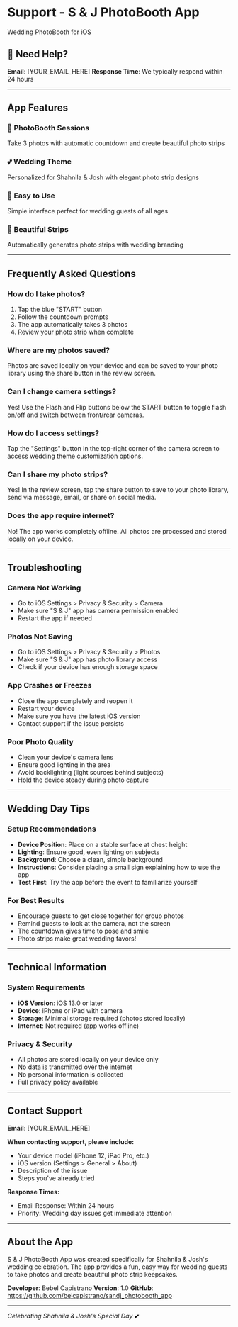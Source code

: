 # Support - S & J PhotoBooth App

Wedding PhotoBooth for iOS

## 📧 Need Help?

**Email**: [YOUR_EMAIL_HERE]
**Response Time**: We typically respond within 24 hours

---

## App Features

### 📸 PhotoBooth Sessions
Take 3 photos with automatic countdown and create beautiful photo strips

### 💕 Wedding Theme
Personalized for Shahnila & Josh with elegant photo strip designs

### 📱 Easy to Use
Simple interface perfect for wedding guests of all ages

### 🎨 Beautiful Strips
Automatically generates photo strips with wedding branding

---

## Frequently Asked Questions

### How do I take photos?
1. Tap the blue "START" button
2. Follow the countdown prompts
3. The app automatically takes 3 photos
4. Review your photo strip when complete

### Where are my photos saved?
Photos are saved locally on your device and can be saved to your photo library using the share button in the review screen.

### Can I change camera settings?
Yes! Use the Flash and Flip buttons below the START button to toggle flash on/off and switch between front/rear cameras.

### How do I access settings?
Tap the "Settings" button in the top-right corner of the camera screen to access wedding theme customization options.

### Can I share my photo strips?
Yes! In the review screen, tap the share button to save to your photo library, send via message, email, or share on social media.

### Does the app require internet?
No! The app works completely offline. All photos are processed and stored locally on your device.

---

## Troubleshooting

### Camera Not Working
- Go to iOS Settings > Privacy & Security > Camera
- Make sure "S & J" app has camera permission enabled
- Restart the app if needed

### Photos Not Saving
- Go to iOS Settings > Privacy & Security > Photos
- Make sure "S & J" app has photo library access
- Check if your device has enough storage space

### App Crashes or Freezes
- Close the app completely and reopen it
- Restart your device
- Make sure you have the latest iOS version
- Contact support if the issue persists

### Poor Photo Quality
- Clean your device's camera lens
- Ensure good lighting in the area
- Avoid backlighting (light sources behind subjects)
- Hold the device steady during photo capture

---

## Wedding Day Tips

### Setup Recommendations
- **Device Position**: Place on a stable surface at chest height
- **Lighting**: Ensure good, even lighting on subjects
- **Background**: Choose a clean, simple background
- **Instructions**: Consider placing a small sign explaining how to use the app
- **Test First**: Try the app before the event to familiarize yourself

### For Best Results
- Encourage guests to get close together for group photos
- Remind guests to look at the camera, not the screen
- The countdown gives time to pose and smile
- Photo strips make great wedding favors!

---

## Technical Information

### System Requirements
- **iOS Version**: iOS 13.0 or later
- **Device**: iPhone or iPad with camera
- **Storage**: Minimal storage required (photos stored locally)
- **Internet**: Not required (app works offline)

### Privacy & Security
- All photos are stored locally on your device only
- No data is transmitted over the internet
- No personal information is collected
- Full privacy policy available

---

## Contact Support

**Email**: [YOUR_EMAIL_HERE]

**When contacting support, please include:**
- Your device model (iPhone 12, iPad Pro, etc.)
- iOS version (Settings > General > About)
- Description of the issue
- Steps you've already tried

**Response Times:**
- Email Response: Within 24 hours
- Priority: Wedding day issues get immediate attention

---

## About the App

S & J PhotoBooth App was created specifically for Shahnila & Josh's wedding celebration. The app provides a fun, easy way for wedding guests to take photos and create beautiful photo strip keepsakes.

**Developer**: Bebel Capistrano
**Version**: 1.0
**GitHub**: https://github.com/belcapistrano/sandj_photobooth_app

---

*Celebrating Shahnila & Josh's Special Day 💕*